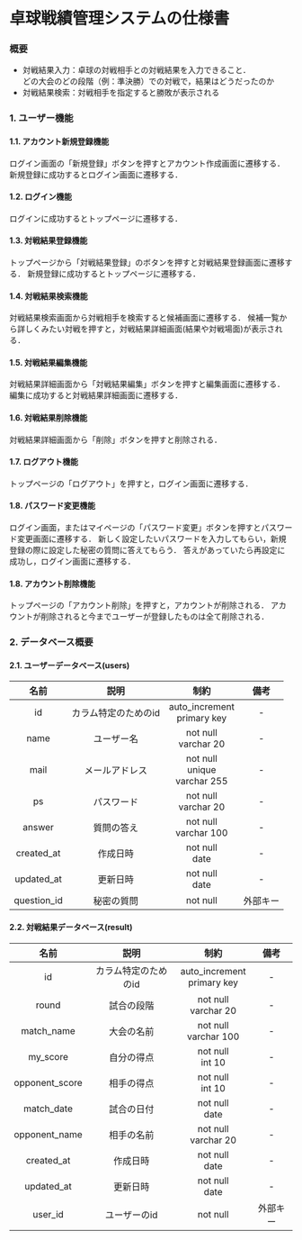 # 卓球戦績管理システムの仕様書

### 概要
* 対戦結果入力：卓球の対戦相手との対戦結果を入力できること．<br>
  どの大会のどの段階（例：準決勝）での対戦で，結果はどうだったのか
* 対戦結果検索：対戦相手を指定すると勝敗が表示される

### 1. ユーザー機能
#### 1.1. アカウント新規登録機能
ログイン画面の「新規登録」ボタンを押すとアカウント作成画面に遷移する．
新規登録に成功するとログイン画面に遷移する．

#### 1.2. ログイン機能
ログインに成功するとトップページに遷移する．

#### 1.3. 対戦結果登録機能
トップページから「対戦結果登録」のボタンを押すと対戦結果登録画面に遷移する．
新規登録に成功するとトップページに遷移する．

#### 1.4. 対戦結果検索機能
対戦結果検索画面から対戦相手を検索すると候補画面に遷移する．
候補一覧から詳しくみたい対戦を押すと，対戦結果詳細画面(結果や対戦場面)が表示される．

#### 1.5. 対戦結果編集機能
対戦結果詳細画面から「対戦結果編集」ボタンを押すと編集画面に遷移する．
編集に成功すると対戦結果詳細画面に遷移する．

#### 1.6. 対戦結果削除機能
対戦結果詳細画面から「削除」ボタンを押すと削除される．

#### 1.7. ログアウト機能
トップページの「ログアウト」を押すと，ログイン画面に遷移する．

#### 1.8. パスワード変更機能
ログイン画面，またはマイページの「パスワード変更」ボタンを押すとパスワード変更画面に遷移する．
新しく設定したいパスワードを入力してもらい，新規登録の際に設定した秘密の質問に答えてもらう．
答えがあっていたら再設定に成功し，ログイン画面に遷移する．

#### 1.8. アカウント削除機能
トップページの「アカウント削除」を押すと，アカウントが削除される．
アカウントが削除されると今までユーザーが登録したものは全て削除される．

### 2. データベース概要
#### 2.1. ユーザーデータベース(users)

|名前|説明|制約|備考|
|:---:|:---:|:---:|:---:|
|id|カラム特定のためのid|auto_increment<br>primary key|-
|name|ユーザー名|not null<br>varchar 20|-
|mail|メールアドレス|not null<br>unique<br>varchar 255|-
|ps|パスワード|not null<br>varchar 20|-
|answer|質問の答え|not null<br>varchar 100|-
|created_at|作成日時|not null<br>date|-
|updated_at|更新日時|not null<br>date|-
|question_id|秘密の質問|not null|外部キー

#### 2.2. 対戦結果データベース(result)

|名前|説明|制約|備考|
|:---:|:---:|:---:|:---:|
|id|カラム特定のためのid|auto_increment<br>primary key|-
|round|試合の段階|not null<br>varchar 20|-
|match_name|大会の名前|not null<br>varchar 100|-
|my_score|自分の得点|not null<br>int 10|-
|opponent_score|相手の得点|not null<br>int 10|-
|match_date|試合の日付|not null<br>date|-
|opponent_name|相手の名前|not null<br>varchar 20|-
|created_at|作成日時|not null<br>date|-
|updated_at|更新日時|not null<br>date|-
|user_id|ユーザーのid|not null|外部キー
